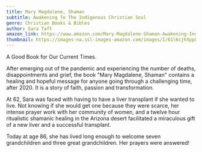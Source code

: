 ```yaml
---
title: Mary Magdalene, Shaman
subtitle: Awakening To The Indigenous Christian Soul
genre: Christian Books & Bibles
author: Sara Taft
amazon_link: https://www.amazon.com/Mary-Magdalene-Shaman-Awakening-Indigenous/dp/1648956521/ref=tmm_pap_swatch_0?_encoding=UTF8&qid=1643095699&sr=8-1
thumbnail: https://images-na.ssl-images-amazon.com/images/I/61l6cjhXppL.jpg
---
```

A Good Book for Our Current Times.

After emerging out of the pandemic and experiencing the number of deaths, disappointments and grief, the book "Mary Magdalene, Shaman" contains a healing and hopeful message for anyone going through a challenging time, after 2020. It is a story of faith, passion and transformation.

At 62, Sara was faced with having to have a liver transplant if she wanted to live. Not knowing if she would get one because they were scarce, her intense prayer work with her community of women, and a twelve hour ritualistic shamanic healing in the Arizona desert facilitated a miraculous gift of a new liver and a successful transplant.

Today at age 86, she has lived long enough to welcome seven grandchildren and three great grandchildren. Her prayers were answered!
